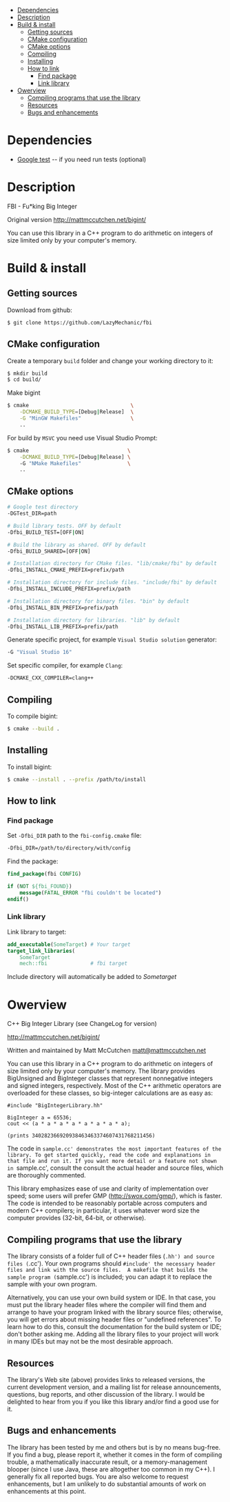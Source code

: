 - [Dependencies](#dependencies)
- [Description](#description)
- [Build & install](#build--install)
  - [Getting sources](#getting-sources)
  - [CMake configuration](#cmake-configuration)
  - [CMake options](#cmake-options)
  - [Compiling](#compiling)
  - [Installing](#installing)
  - [How to link](#how-to-link)
    - [Find package](#find-package)
    - [Link library](#link-library)
- [Owerview](#owerview)
  - [Compiling programs that use the library](#compiling-programs-that-use-the-library)
  - [Resources](#resources)
  - [Bugs and enhancements](#bugs-and-enhancements)

# Dependencies
- [Google test](https://github.com/google/googletest) -- if you need run tests (optional)

# Description
FBI - Fu*king Big Integer

Original version http://mattmccutchen.net/bigint/

You can use this library in a C++ program to do arithmetic on integers of size
limited only by your computer's memory.

# Build & install
## Getting sources
Download from github:
```bash
$ git clone https://github.com/LazyMechanic/fbi
```

## CMake configuration
Create a temporary `build` folder and change your working directory to it:
```bash
$ mkdir build
$ cd build/
```

Make bigint
```bash
$ cmake                                 \
    -DCMAKE_BUILD_TYPE=[Debug|Release]  \
    -G "MinGW Makefiles"                \
    ..
```

For build by `MSVC` you need use Visual Studio Prompt:
```bash
$ cmake                                \
    -DCMAKE_BUILD_TYPE=[Debug|Release] \ 
    -G "NMake Makefiles"               \
    ..
```

## CMake options
```bash
# Google test directory
-DGTest_DIR=path

# Build library tests. OFF by default
-Dfbi_BUILD_TEST=[OFF|ON]

# Build the library as shared. OFF by default
-Dfbi_BUILD_SHARED=[OFF|ON]

# Installation directory for CMake files. "lib/cmake/fbi" by default
-Dfbi_INSTALL_CMAKE_PREFIX=prefix/path

# Installation directory for include files. "include/fbi" by default
-Dfbi_INSTALL_INCLUDE_PREFIX=prefix/path

# Installation directory for binary files. "bin" by default
-Dfbi_INSTALL_BIN_PREFIX=prefix/path

# Installation directory for libraries. "lib" by default
-Dfbi_INSTALL_LIB_PREFIX=prefix/path
```

Generate specific project, for example `Visual Studio solution` generator:
```bash
-G "Visual Studio 16"
```

Set specific compiler, for example `Clang`:
```bash
-DCMAKE_CXX_COMPILER=clang++
```

## Compiling
To compile bigint:
```bash
$ cmake --build .
```

## Installing
To install bigint:
```bash
$ cmake --install . --prefix /path/to/install
```

## How to link
### Find package
Set `-Dfbi_DIR` path to the `fbi-config.cmake` file:
```bash
-Dfbi_DIR=/path/to/directory/with/config
```

Find the package:
```cmake
find_package(fbi CONFIG)

if (NOT ${fbi_FOUND})
    message(FATAL_ERROR "fbi couldn't be located")
endif()
```

### Link library
Link library to target:
```cmake
add_executable(SomeTarget) # Your target
target_link_libraries(
    SomeTarget 
    mech::fbi              # fbi target
```
Include directory will automatically be added to *Sometarget*

# Owerview
C++ Big Integer Library
(see ChangeLog for version)

http://mattmccutchen.net/bigint/

Written and maintained by Matt McCutchen <matt@mattmccutchen.net>

You can use this library in a C++ program to do arithmetic on integers of size
limited only by your computer's memory.  The library provides BigUnsigned and
BigInteger classes that represent nonnegative integers and signed integers,
respectively.  Most of the C++ arithmetic operators are overloaded for these
classes, so big-integer calculations are as easy as:

    #include "BigIntegerLibrary.hh"
    
    BigInteger a = 65536;
    cout << (a * a * a * a * a * a * a * a);
    
    (prints 340282366920938463463374607431768211456)

The code in `sample.cc' demonstrates the most important features of the library.
To get started quickly, read the code and explanations in that file and run it.
If you want more detail or a feature not shown in `sample.cc', consult the
consult the actual header and source files, which are thoroughly commented.

This library emphasizes ease of use and clarity of implementation over speed;
some users will prefer GMP (http://swox.com/gmp/), which is faster.  The code is
intended to be reasonably portable across computers and modern C++ compilers; in
particular, it uses whatever word size the computer provides (32-bit, 64-bit, or
otherwise).

Compiling programs that use the library
---------------------------------------
The library consists of a folder full of C++ header files (`.hh') and source
files (`.cc').  Your own programs should `#include' the necessary header files
and link with the source files.  A makefile that builds the sample program
(`sample.cc') is included; you can adapt it to replace the sample with your own
program.

Alternatively, you can use your own build system or IDE.  In that case, you must
put the library header files where the compiler will find them and arrange to
have your program linked with the library source files; otherwise, you will get
errors about missing header files or "undefined references".  To learn how to do
this, consult the documentation for the build system or IDE; don't bother asking
me.  Adding all the library files to your project will work in many IDEs but may
not be the most desirable approach.

Resources
---------
The library's Web site (above) provides links to released versions, the current
development version, and a mailing list for release announcements, questions,
bug reports, and other discussion of the library.  I would be delighted to hear
from you if you like this library and/or find a good use for it.

Bugs and enhancements
---------------------
The library has been tested by me and others but is by no means bug-free.  If
you find a bug, please report it, whether it comes in the form of compiling
trouble, a mathematically inaccurate result, or a memory-management blooper
(since I use Java, these are altogether too common in my C++).  I generally fix
all reported bugs.  You are also welcome to request enhancements, but I am
unlikely to do substantial amounts of work on enhancements at this point.